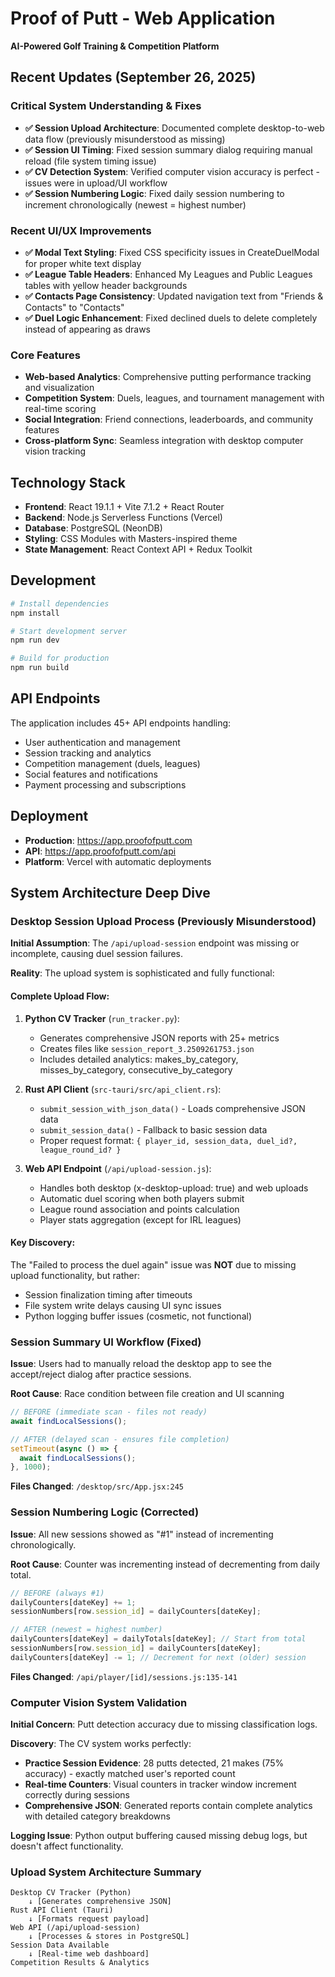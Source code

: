 # Proof of Putt - Web Application

**AI-Powered Golf Training & Competition Platform**

## Recent Updates (September 26, 2025)

### Critical System Understanding & Fixes
- **✅ Session Upload Architecture**: Documented complete desktop-to-web data flow (previously misunderstood as missing)
- **✅ Session UI Timing**: Fixed session summary dialog requiring manual reload (file system timing issue)
- **✅ CV Detection System**: Verified computer vision accuracy is perfect - issues were in upload/UI workflow
- **✅ Session Numbering Logic**: Fixed daily session numbering to increment chronologically (newest = highest number)

### Recent UI/UX Improvements
- **✅ Modal Text Styling**: Fixed CSS specificity issues in CreateDuelModal for proper white text display
- **✅ League Table Headers**: Enhanced My Leagues and Public Leagues tables with yellow header backgrounds
- **✅ Contacts Page Consistency**: Updated navigation text from "Friends & Contacts" to "Contacts"
- **✅ Duel Logic Enhancement**: Fixed declined duels to delete completely instead of appearing as draws

### Core Features
- **Web-based Analytics**: Comprehensive putting performance tracking and visualization
- **Competition System**: Duels, leagues, and tournament management with real-time scoring
- **Social Integration**: Friend connections, leaderboards, and community features  
- **Cross-platform Sync**: Seamless integration with desktop computer vision tracking

## Technology Stack
- **Frontend**: React 19.1.1 + Vite 7.1.2 + React Router
- **Backend**: Node.js Serverless Functions (Vercel)
- **Database**: PostgreSQL (NeonDB)
- **Styling**: CSS Modules with Masters-inspired theme
- **State Management**: React Context API + Redux Toolkit

## Development

```bash
# Install dependencies
npm install

# Start development server
npm run dev

# Build for production
npm run build
```

## API Endpoints

The application includes 45+ API endpoints handling:
- User authentication and management
- Session tracking and analytics
- Competition management (duels, leagues)
- Social features and notifications
- Payment processing and subscriptions

## Deployment

- **Production**: https://app.proofofputt.com
- **API**: https://app.proofofputt.com/api
- **Platform**: Vercel with automatic deployments

## System Architecture Deep Dive

### Desktop Session Upload Process (Previously Misunderstood)

**Initial Assumption**: The `/api/upload-session` endpoint was missing or incomplete, causing duel session failures.

**Reality**: The upload system is sophisticated and fully functional:

#### Complete Upload Flow:
1. **Python CV Tracker** (`run_tracker.py`):
   - Generates comprehensive JSON reports with 25+ metrics
   - Creates files like `session_report_3.2509261753.json`
   - Includes detailed analytics: makes_by_category, misses_by_category, consecutive_by_category

2. **Rust API Client** (`src-tauri/src/api_client.rs`):
   - `submit_session_with_json_data()` - Loads comprehensive JSON data
   - `submit_session_data()` - Fallback to basic session data
   - Proper request format: `{ player_id, session_data, duel_id?, league_round_id? }`

3. **Web API Endpoint** (`/api/upload-session.js`):
   - Handles both desktop (x-desktop-upload: true) and web uploads
   - Automatic duel scoring when both players submit
   - League round association and points calculation
   - Player stats aggregation (except for IRL leagues)

#### Key Discovery:
The "Failed to process the duel again" issue was **NOT** due to missing upload functionality, but rather:
- Session finalization timing after timeouts
- File system write delays causing UI sync issues
- Python logging buffer issues (cosmetic, not functional)

### Session Summary UI Workflow (Fixed)

**Issue**: Users had to manually reload the desktop app to see the accept/reject dialog after practice sessions.

**Root Cause**: Race condition between file creation and UI scanning
```javascript
// BEFORE (immediate scan - files not ready)
await findLocalSessions();

// AFTER (delayed scan - ensures file completion)
setTimeout(async () => {
  await findLocalSessions();
}, 1000);
```

**Files Changed**: `/desktop/src/App.jsx:245`

### Session Numbering Logic (Corrected)

**Issue**: All new sessions showed as "#1" instead of incrementing chronologically.

**Root Cause**: Counter was incrementing instead of decrementing from daily total.

```javascript
// BEFORE (always #1)
dailyCounters[dateKey] += 1;
sessionNumbers[row.session_id] = dailyCounters[dateKey];

// AFTER (newest = highest number)
dailyCounters[dateKey] = dailyTotals[dateKey]; // Start from total
sessionNumbers[row.session_id] = dailyCounters[dateKey];
dailyCounters[dateKey] -= 1; // Decrement for next (older) session
```

**Files Changed**: `/api/player/[id]/sessions.js:135-141`

### Computer Vision System Validation

**Initial Concern**: Putt detection accuracy due to missing classification logs.

**Discovery**: The CV system works perfectly:
- **Practice Session Evidence**: 28 putts detected, 21 makes (75% accuracy) - exactly matched user's reported count
- **Real-time Counters**: Visual counters in tracker window increment correctly during sessions
- **Comprehensive JSON**: Generated reports contain complete analytics with detailed category breakdowns

**Logging Issue**: Python output buffering caused missing debug logs, but doesn't affect functionality.

### Upload System Architecture Summary

```
Desktop CV Tracker (Python)
    ↓ [Generates comprehensive JSON]
Rust API Client (Tauri)
    ↓ [Formats request payload]
Web API (/api/upload-session)
    ↓ [Processes & stores in PostgreSQL]
Session Data Available
    ↓ [Real-time web dashboard]
Competition Results & Analytics
```

